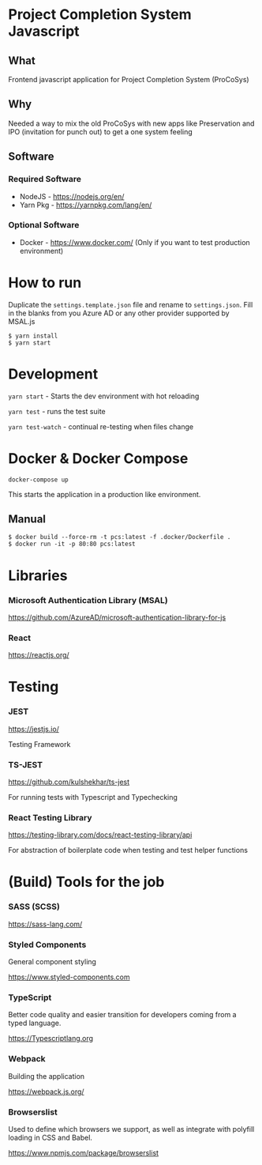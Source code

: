 # Project Completion System Javascript

## What
Frontend javascript application for Project Completion System (ProCoSys) 

## Why
Needed a way to mix the old ProCoSys with new apps like Preservation and IPO (invitation for punch out) to get a one system feeling

## Software
### Required Software
- NodeJS - https://nodejs.org/en/
- Yarn Pkg - https://yarnpkg.com/lang/en/

### Optional Software
- Docker - https://www.docker.com/ (Only if you want to test production environment)


# How to run

Duplicate the `settings.template.json` file and rename to `settings.json`.
Fill in the blanks from you Azure AD or any other provider supported by MSAL.js
```
$ yarn install
$ yarn start
```

# Development
`yarn start` - Starts the dev environment with hot reloading

`yarn test` - runs the test suite

`yarn test-watch` - continual re-testing when files change

# Docker & Docker Compose

```
docker-compose up
```
This starts the application in a production like environment. 

## Manual

```
$ docker build --force-rm -t pcs:latest -f .docker/Dockerfile .
$ docker run -it -p 80:80 pcs:latest
```

# Libraries

### Microsoft Authentication Library (MSAL)

https://github.com/AzureAD/microsoft-authentication-library-for-js

### React
https://reactjs.org/

# Testing

### JEST
https://jestjs.io/

Testing Framework


### TS-JEST
https://github.com/kulshekhar/ts-jest

For running tests with Typescript and Typechecking


### React Testing Library
https://testing-library.com/docs/react-testing-library/api

For abstraction of boilerplate code when testing and test helper functions


# (Build) Tools for the job

### SASS (SCSS)
https://sass-lang.com/

### Styled Components
General component styling

https://www.styled-components.com

### TypeScript
Better code quality and easier transition for developers coming from a typed language.

https://Typescriptlang.org

### Webpack
Building the application

https://webpack.js.org/

### Browserslist
Used to define which browsers we support, as well as integrate with polyfill loading in CSS and Babel. 

https://www.npmjs.com/package/browserslist
